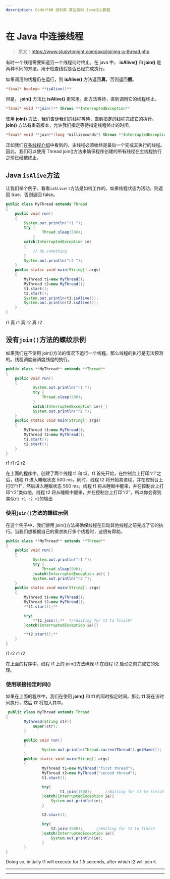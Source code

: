```yaml
---
description: CoderFAN 资料库 算法资料 Java核心教程
---
```


# 在 Java 中连接线程

> 原文：<https://www.studytonight.com/java/joining-a-thread.php>

有时一个线程需要知道另一个线程何时终止。在 java 中， **isAlive()** 和 **join()** 是两种不同的方法，用于检查线程是否已经完成执行。

如果调用的线程仍在运行，则 **isAlive()** 方法返回**真**，否则返回**假**。

```java
*final* boolean **isAlive()**
```

但是， **join()** 方法比 **isAlive()** 更常用。此方法等待，直到调用它的线程终止。

```java
*final* void **join()** throws **InterruptedException**
```

使用 **join()** 方法，我们告诉我们的线程等待，直到指定的线程完成它的执行。 **join()** 方法有重载版本，允许我们指定等待指定线程终止的时间。

```java
*final* void **join**(long *milliseconds*) throws **InterruptedException**
```

正如我们在[多线程介绍](http://www.studytonight.com/java/multithreading-in-java)中看到的，主线程必须始终是最后一个完成其执行的线程。因此，我们可以使用 Thread join()方法来确保程序创建的所有线程在主线程执行之前已经被终止。

## Java `isAlive`方法

让我们举个例子，看看`isAlive()`方法是如何工作的。如果线程状态为活动，则返回 true，否则返回 false。

```java
public class MyThread extends Thread
{
	public void run()
	{
		System.out.println("r1 ");
		try {
        		Thread.sleep(500);
    		}
    	catch(InterruptedException ie) 
    	{ 
    		// do something
    	}
       	System.out.println("r2 ");
  	}
	public static void main(String[] args)
	{
		MyThread t1=new MyThread();
		MyThread t2=new MyThread();
		t1.start();
		t2.start();
		System.out.println(t1.isAlive());
		System.out.println(t2.isAlive());
	}
}
```

r1 真 r1 真 r2 真 r2

## 没有`join()`方法的螺纹示例

如果我们在不使用 join()方法的情况下运行一个线程，那么线程的执行是无法预测的。线程调度器调度线程的执行。

```java
public class **MyThread** extends **Thread**
{
	public void run()
   	{
       		System.out.println("r1 ");
       		try {
        		Thread.sleep(500);
    		}
    		catch(InterruptedException ie){ }
       		System.out.println("r2 ");
  	}
	public static void main(String[] args)
	{
		MyThread t1=new MyThread();
		MyThread t2=new MyThread();
		t1.start();
		t2.start();
	}
}
```

r1 r1 r2 r2

在上面的程序中，创建了两个线程 t1 和 t2。t1 首先开始，在控制台上打印“r1”之后，线程 t1 进入睡眠状态 500 ms。同时，线程 t2 将开始其进程，并在控制台上打印“r1”，然后进入睡眠状态 500 ms。线程 t1 将从睡眠中醒来，并在控制台上打印“r2”类似地，线程 t2 将从睡眠中醒来，并在控制台上打印“r2”。所以你会得到类似`r1 r1 r2 r2`的输出

### 使用`join()`方法的螺纹示例

在这个例子中，我们使用 join()方法来确保线程在启动其他线程之前完成了它的执行。当我们想根据自己的需求执行多个线程时，这很有帮助。

```java
public class **MyThread** extends **Thread**
{
	public void run()
   	{
       		System.out.println("r1 ");
       		try {
        		Thread.sleep(500);
    		}catch(InterruptedException ie){ }
       		System.out.println("r2 ");
  	}
	public static void main(String[] args)
	{
		MyThread t1=new MyThread();
		MyThread t2=new MyThread();
		**t1.start();**

		try{
  			**t1.join();**	*//Waiting for t1 to finish*
		}catch(InterruptedException ie){}

		**t2.start();**
	}
}
```

r1 r2 r1 r2

在上面的程序中，线程 t1 上的 join()方法确保 t1 在线程 t2 启动之前完成它的处理。

### 使用联接指定时间()

如果在上面的程序中，我们在使用 **join()** 和 **t1** 的同时指定时间，那么 **t1** 将在该时间执行，然后 **t2** 将加入其中。

```java
 public class MyThread extends Thread
{ 
	    MyThread(String str){
	    	super(str);
	    }

        public void run()
        {
                System.out.println(Thread.currentThread().getName());
        }
        public static void main(String[] args)
        {
                MyThread t1=new MyThread("first thread");
                MyThread t2=new MyThread("second thread");
                t1.start();

                try{
                        t1.join(1500);      //Waiting for t1 to finish
                }catch(InterruptedException ie){
                	System.out.println(ie);
                }

                t2.start();

                try{
                    t2.join(1500);      //Waiting for t2 to finish
                }catch(InterruptedException ie){
                	System.out.println(ie);
                }
        }
} 
```

Doing so, initially t1 will execute for 1.5 seconds, after which t2 will join it.

* * *

* * *